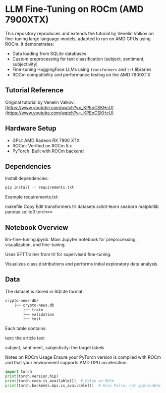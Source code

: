 # LLM Fine-Tuning on ROCm (AMD 7900XTX)

This repository reproduces and extends the tutorial by Venelin Valkov on fine-tuning large language models, adapted to run on AMD GPUs using ROCm. It demonstrates:

- Data loading from SQLite databases
- Custom preprocessing for text classification (subject, sentiment, subjectivity)
- Fine-tuning HuggingFace LLMs using `transformers` and `trl` libraries
- ROCm compatibility and performance testing on the AMD 7900XTX

## Tutorial Reference

Original tutorial by Venelin Valkov:  
[https://www.youtube.com/watch?v=_KPEoCSKHcU](https://www.youtube.com/watch?v=_KPEoCSKHcU)

## Hardware Setup

- GPU: AMD Radeon RX 7900 XTX
- ROCm: Verified on ROCm 5.x
- PyTorch: Built with ROCm backend

## Dependencies

Install dependencies:

```bash
pip install -r requirements.txt
```

Example requirements.txt:

makefile
Copy
Edit
transformers
trl
datasets
scikit-learn
seaborn
matplotlib
pandas
sqlite3
torch==<rocm-compatible-version>

## Notebook Overview

llm-fine-tuning.ipynb: Main Jupyter notebook for preprocessing, visualization, and fine-tuning.

Uses SFTTrainer from trl for supervised fine-tuning.

Visualizes class distributions and performs initial exploratory data analysis.

## Data
The dataset is stored in SQLite format:

```bash
crypto-news-db/
    ├── crypto-news.db
        ├── train
        ├── validation
        ├── test
```

Each table contains:

text: the article text

subject, sentiment, subjectivity: the target labels

Notes on ROCm Usage
Ensure your PyTorch version is compiled with ROCm and that your environment supports AMD GPU acceleration.

```python
import torch
print(torch.version.hip)
print(torch.cuda.is_available())  # False on ROCm
print(torch.backends.mps.is_available())  # Also False; not applicable
```
